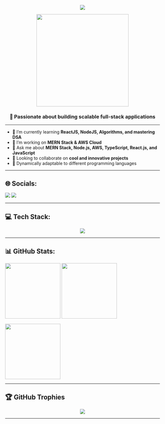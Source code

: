 <p align="center">
  <img src="https://readme-typing-svg.herokuapp.com/?lines=Hi+👋,+I'm+Darsh+Bhoraniya;Full+Stack+Developer+from+India;MERN+Stack+%7C+AWS+%7C+DSA+Lover&center=true&width=500&height=45&color=58A6FF&size=22">
</p>

<p align="center">
  <img src="https://media.giphy.com/media/qgQUggAC3Pfv687qPC/giphy.gif" width="300" />
</p>

<h3 align="center">🚀 Passionate about building scalable full-stack applications</h3>

---

- 🌱 I’m currently learning **ReactJS, NodeJS, Algorithms, and mastering DSA**  
- 🔭 I’m working on **MERN Stack & AWS Cloud**  
- 💬 Ask me about **MERN Stack, Node.js, AWS, TypeScript, React.js, and JavaScript**  
- 🤝 Looking to collaborate on **cool and innovative projects**  
- 🚀 Dynamically adaptable to different programming languages  

---

## 🌐 Socials:
<p align="left">
  <a href="https://instagram.com/darsh_Bhoraniya/"><img src="https://img.shields.io/badge/Instagram-%23E4405F.svg?style=for-the-badge&logo=Instagram&logoColor=white"/></a>
  <a href="https://linkedin.com/in/darsh-bhoraniya-09263b241/"><img src="https://img.shields.io/badge/LinkedIn-%230077B5.svg?style=for-the-badge&logo=linkedin&logoColor=white"/></a>
</p>

---

## 💻 Tech Stack:
<p align="center">
  <img src="https://skillicons.dev/icons?i=react,next,nodejs,express,mongodb,ts,js,html,css,tailwind,bootstrap,c,cs,java,python,dart,flutter,angular,aws,mysql,mssql,postman,figma,git,github,arduino" />
</p>

---

## 📊 GitHub Stats:
<p align="left">
  <img src="https://github-readme-stats.vercel.app/api?username=Darsh-Bhoraniya&theme=tokyonight&show_icons=true" height="180"/>
  <img src="https://github-readme-streak-stats.herokuapp.com/?user=Darsh-Bhoraniya&theme=tokyonight" height="180"/>
</p>

<p align="left">
  <img src="https://github-readme-stats.vercel.app/api/top-langs/?username=Darsh-Bhoraniya&layout=compact&theme=tokyonight" height="180"/>
</p>

---

## 🏆 GitHub Trophies
<p align="center">
  <img src="https://github-profile-trophy.vercel.app/?username=Darsh-Bhoraniya&theme=onestar&no-frame=true&no-bg=false&margin-w=4" />
</p>

---

<!-- Proudly created with GPRM ( https://gprm.itsvg.in ) -->
